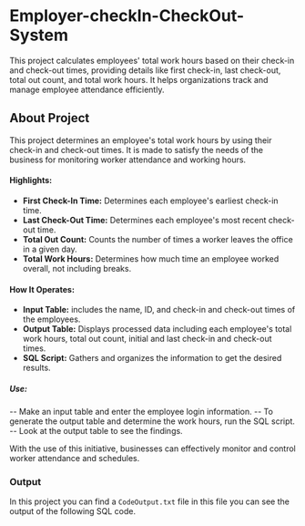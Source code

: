 # Employer-checkIn-CheckOut-System
This project calculates employees' total work hours based on their check-in and check-out times, providing details like first check-in, last check-out, total out count, and total work hours. It helps organizations track and manage employee attendance efficiently.
## About Project 

This project determines an employee's total work hours by using their check-in and check-out times. It is made to satisfy the needs of the business for monitoring worker attendance and working hours.


#### Highlights:

- **First Check-In Time:** Determines each employee's earliest check-in time.
- **Last Check-Out Time:** Determines each employee's most recent check-out time.
- **Total Out Count:** Counts the number of times a worker leaves the office in a given day.
- **Total Work Hours:** Determines how much time an employee worked overall, not including breaks.

#### How It Operates:

- **Input Table:** includes the name, ID, and check-in and check-out times of the employees.
- **Output Table:** Displays processed data including each employee's total work hours, total out count, initial and last check-in and check-out times.
- **SQL Script:** Gathers and organizes the information to get the desired results.
##### Use:
-- Make an input table and enter the employee login information.
-- To generate the output table and determine the work hours, run the SQL script.
-- Look at the output table to see the findings.

With the use of this initiative, businesses can effectively monitor and control worker attendance and schedules.

### Output 
In this project you can find a ```CodeOutput.txt``` file in this file you can see the output of the following SQL code.


